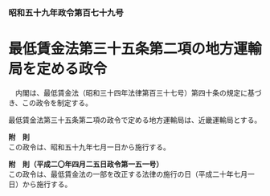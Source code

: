 ### 昭和五十九年政令第百七十九号  
# 最低賃金法第三十五条第二項の地方運輸局を定める政令  
　内閣は、最低賃金法（昭和三十四年法律第百三十七号）第四十条の規定に基づき、この政令を制定する。  
  
最低賃金法第三十五条第二項の政令で定める地方運輸局は、近畿運輸局とする。  
  
**附　則**  
この政令は、昭和五十九年七月一日から施行する。  
  
**附　則（平成二〇年四月二五日政令第一五一号）**  
この政令は、最低賃金法の一部を改正する法律の施行の日（平成二十年七月一日）から施行する。  
  
